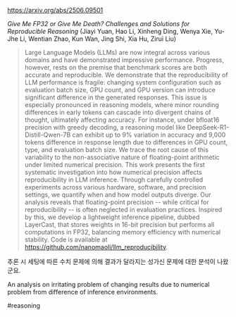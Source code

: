 https://arxiv.org/abs/2506.09501

*Give Me FP32 or Give Me Death? Challenges and Solutions for Reproducible Reasoning* (Jiayi Yuan, Hao Li, Xinheng Ding, Wenya Xie, Yu-Jhe Li, Wentian Zhao, Kun Wan, Jing Shi, Xia Hu, Zirui Liu)

> Large Language Models (LLMs) are now integral across various domains and have demonstrated impressive performance. Progress, however, rests on the premise that benchmark scores are both accurate and reproducible. We demonstrate that the reproducibility of LLM performance is fragile: changing system configuration such as evaluation batch size, GPU count, and GPU version can introduce significant difference in the generated responses. This issue is especially pronounced in reasoning models, where minor rounding differences in early tokens can cascade into divergent chains of thought, ultimately affecting accuracy. For instance, under bfloat16 precision with greedy decoding, a reasoning model like DeepSeek-R1-Distill-Qwen-7B can exhibit up to 9% variation in accuracy and 9,000 tokens difference in response length due to differences in GPU count, type, and evaluation batch size. We trace the root cause of this variability to the non-associative nature of floating-point arithmetic under limited numerical precision. This work presents the first systematic investigation into how numerical precision affects reproducibility in LLM inference. Through carefully controlled experiments across various hardware, software, and precision settings, we quantify when and how model outputs diverge. Our analysis reveals that floating-point precision -- while critical for reproducibility -- is often neglected in evaluation practices. Inspired by this, we develop a lightweight inference pipeline, dubbed LayerCast, that stores weights in 16-bit precision but performs all computations in FP32, balancing memory efficiency with numerical stability. Code is available at https://github.com/nanomaoli/llm_reproducibility.

추론 시 세팅에 따른 수치 문제에 의해 결과가 달라지는 성가신 문제에 대한 분석이 나왔군요.

<english>
An analysis on irritating problem of changing results due to numerical problem from difference of inference environments.
</english>

#reasoning 
